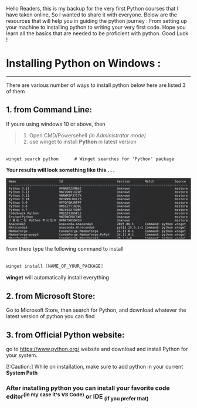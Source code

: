 Hello Readers, this is my backup for the very first Python courses that I have taken online, So I wanted to share it with everyone. Below are the resources that will help you in guiding the python journey : From setting up your machine to installing python to writing your very first code. Hope you learn all the basics that are needed to be proficient with python. Good Luck !

# Installing Python on Windows :
---
There are various number of ways to install python below here are listed 3 of them


## 1. from Command Line:

If youre using windows 10 or above, then 

> 1. Open CMD/Powersehell _(in Administrator mode)_
> 2. use winget to install **Python** in latest version

```powerhsell

winget search python      # Winget searches for 'Python' package

```

**Your results will look something like this . . .**

![result's image for python search using winget](.assets/SS.png "Your results will look something like this")

from there type the following command to install

```powershell

winget install [NAME_OF_YOUR_PACKAGE]

```
 **winget** will automatically install everything


## 2. from Microsoft Store:

Go to Microsoft Store, then search for Python, and download whatever the latest version of python you can find


## 3. from Official Python website:

go to <u>https://www.python.org/</u> website and download and install Python for your system. 

[!:Caution:] While on installation, make sure to add python in your current **System Path**




### After installing python you can install your favorite code editor<sup>(in my case it's VS Code)</sup> or IDE <sub>(if you prefer that)</sub>
